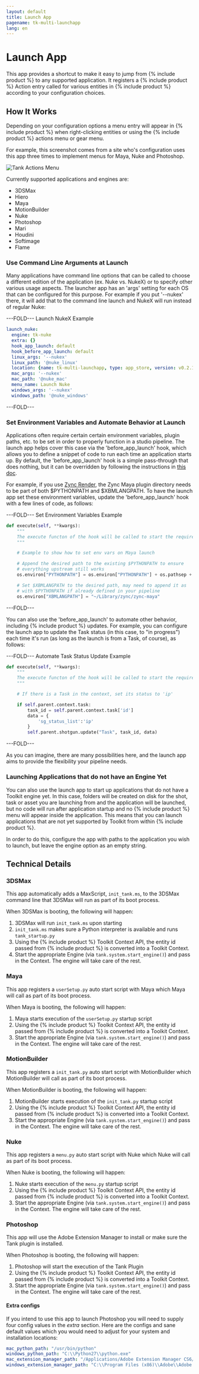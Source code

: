 ```yaml
---
layout: default
title: Launch App
pagename: tk-multi-launchapp
lang: en
---
```


# Launch App

This app provides a shortcut to make it easy to jump from {% include product %} to any supported application. It registers a {% include product %} Action entry called for various entities in {% include product %} according to your configuration choices.

## How It Works

Depending on your configuration options a menu entry will appear in {% include product %} when right-clicking entities or using the {% include product %} actions menu or gear menu.

For example, this screenshot comes from a site who's configuration uses this app three times to implement menus for Maya, Nuke and Photoshop.

![Tank Actions Menu](../images/apps/multi-launchapp-tank_actions_menu.png)

Currently supported applications and engines are:

* 3DSMax
* Hiero
* Maya
* MotionBuilder
* Nuke
* Photoshop
* Mari
* Houdini
* Softimage
* Flame

### Use Command Line Arguments at Launch

Many applications have command line options that can be called to choose a different edition of the application (ex. Nuke vs. NukeX) or to specify other various usage aspects.  The launcher app has an 'args' setting for each OS that can be configured for this purpose.  For example if you put '--nukex' there, it will add that to the command line launch and NukeX will run instead of regular Nuke:

---FOLD---
Launch NukeX Example

```yaml
launch_nuke:
  engine: tk-nuke
  extra: {}
  hook_app_launch: default
  hook_before_app_launch: default
  linux_args: '--nukex'
  linux_path: '@nuke_linux'
  location: {name: tk-multi-launchapp, type: app_store, version: v0.2.15}
  mac_args: '--nukex'
  mac_path: '@nuke_mac'
  menu_name: Launch Nuke
  windows_args: '--nukex'
  windows_path: '@nuke_windows'
```
---FOLD---

### Set Environment Variables and Automate Behavior at Launch

Applications often require certain certain environment variables, plugin paths, etc. to be set in order to properly function in a studio pipeline. The launch app helps cover this case via the 'before_app_launch' hook, which allows you to define a snippet of code to run each time an application starts up. By default, the 'before_app_launch' hook is a simple pass-through that does nothing, but it can be overridden by following the instructions in <a href='https://support.shotgunsoftware.com/entries/95442818#Using%20Hooks%20to%20customize%20App%20Behaviour'>this doc</a>.

For example, if you use <a href='https://www.zyncrender.com/'>Zync Render</a>, the Zync Maya plugin directory needs to be part of both $PYTHONPATH and $XBMLANGPATH. To have the launch app set these environment variables, update the 'before_app_launch' hook with a few lines of code, as follows:

---FOLD---
Set Environment Variables Example

```python
def execute(self, **kwargs):
    """
    The execute functon of the hook will be called to start the required application        
    """

    # Example to show how to set env vars on Maya launch

    # Append the desired path to the existing $PYTHONPATH to ensure
    # everything upstream still works
    os.environ["PYTHONPATH"] = os.environ["PYTHONPATH"] + os.pathsep + "~/Library/zync/zync-maya"

    # Set $XBMLANGPATH to the desired path, may need to append it as
    # with $PYTHONPATH if already defined in your pipeline
    os.environ["XBMLANGPATH"] = "~/Library/zync/zync-maya"
```
---FOLD---

You can also use the 'before_app_launch' to automate other behavior, including {% include product %} updates. For example, you can configure the launch app to update the Task status (in this case, to "in progress") each time it's run (as long as the launch is from a Task, of course), as follows:

---FOLD---
Automate Task Status Update Example

```python
def execute(self, **kwargs):
    """
    The execute functon of the hook will be called to start the required application        
    """

    # If there is a Task in the context, set its status to 'ip'

    if self.parent.context.task:
        task_id = self.parent.context.task['id']
        data = {
            'sg_status_list':'ip'
        }
        self.parent.shotgun.update("Task", task_id, data)
```
---FOLD---

As you can imagine, there are many possibilities here, and the launch app aims to provide the flexibility your pipeline needs.

### Launching Applications that do not have an Engine Yet

You can also use the launch app to start up applications that do not have a Toolkit engine yet. In this case, folders will be created on disk for the shot, task or asset you are launching from and the application will be launched, but no code will run after application startup and no {% include product %} menu will appear inside the application. This means that you can launch applications that are not yet supported by Toolkit from within {% include product %}. 

In order to do this, configure the app with paths to the application you wish to launch, but leave the engine option as an empty string.

## Technical Details

### 3DSMax

This app automatically adds a MaxScript, `init_tank.ms`, to the 3DSMax command line that 3DSMax will run as part of its boot process.

When 3DSMax is booting, the following will happen:

1. 3DSMax will run `init_tank.ms` upon starting
1. `init_tank.ms` makes sure a Python interpreter is available and runs `tank_startup.py`
1. Using the {% include product %} Toolkit Context API, the entity id passed from {% include product %} is converted into a Toolkit Context. 
1. Start the appropriate Engine (via `tank.system.start_engine()`) and pass in the Context. The engine will take care of the rest.

### Maya

This app registers a `userSetup.py` auto start script with Maya which Maya will call as part of its boot process. 

When Maya is booting, the following will happen:

1. Maya starts execution of the `userSetup.py` startup script
1. Using the {% include product %} Toolkit Context API, the entity id passed from {% include product %} is converted into a Toolkit Context. 
1. Start the appropriate Engine (via `tank.system.start_engine()`) and pass in the Context. The engine will take care of the rest.

### MotionBuilder

This app registers a `init_tank.py` auto start script with MotionBuilder which MotionBuilder will call as part of its boot process. 

When MotionBuilder is booting, the following will happen:

1. MotionBuilder starts execution of the `init_tank.py` startup script
1. Using the {% include product %} Toolkit Context API, the entity id passed from {% include product %} is converted into a Toolkit Context. 
1. Start the appropriate Engine (via `tank.system.start_engine()`) and pass in the Context. The engine will take care of the rest.

### Nuke

This app registers a `menu.py` auto start script with Nuke which Nuke will call as part of its boot process. 

When Nuke is booting, the following will happen:

1. Nuke starts execution of the `menu.py` startup script
1. Using the {% include product %} Toolkit Context API, the entity id passed from {% include product %} is converted into a Toolkit Context. 
1. Start the appropriate Engine (via `tank.system.start_engine()`) and pass in the Context. The engine will take care of the rest.

### Photoshop

This app will use the Adobe Extension Manager to install or make sure the Tank plugin is installed.

When Photoshop is booting, the following will happen:

1. Photoshop will start the execution of the Tank Plugin
1. Using the {% include product %} Toolkit Context API, the entity id passed from {% include product %} is converted into a Toolkit Context. 
1. Start the appropriate Engine (via `tank.system.start_engine()`) and pass in the Context. The engine will take care of the rest.

#### Extra configs

If you intend to use this app to launch Photoshop you will need to supply four config values in the _extra_ section. Here are the configs and sane default values which you would need to adjust for your system and installation locations:

```yaml
mac_python_path: "/usr/bin/python"
windows_python_path: "C:\\Python27\\python.exe"
mac_extension_manager_path: "/Applications/Adobe Extension Manager CS6/Adobe Extension Manager CS6.app"
windows_extension_manager_path: "C:\\Program Files (x86)\\Adobe\\Adobe Extension Manager CS6\\XManCommand.exe"
```